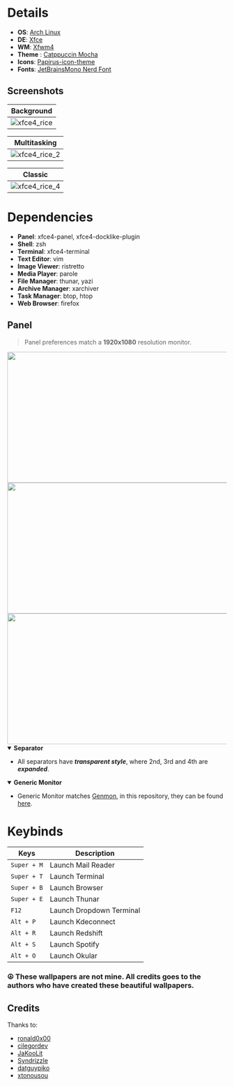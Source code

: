 # Details

- **OS**: [Arch Linux](https://archlinux.org/)
- **DE**: [Xfce](https://www.xfce.org/)
- **WM**: [Xfwm4](https://docs.xfce.org/xfce/xfwm4/start)
- **Theme** : [Catppuccin Mocha](https://github.com/catppuccin/catppuccin)
- **Icons**: [Papirus-icon-theme](https://github.com/PapirusDevelopmentTeam/papirus-icon-theme)
- **Fonts**: [JetBrainsMono Nerd Font](https://archlinux.org/packages/extra/any/ttf-jetbrains-mono-nerd/)

## Screenshots

|  Background  |
|  -  |
|  ![xfce4_rice](https://github.com/joseluisgomes/dotfiles/assets/70901488/407d67d7-c04f-42aa-a21a-488538b2a637)  |

|  Multitasking  |
|  -  |
|  ![xfce4_rice_2](https://github.com/joseluisgomes/dotfiles/assets/70901488/a0a90221-be44-41fe-ae87-20abe164667c)  |

|  Classic  |
|  -  |
|  ![xfce4_rice_4](https://github.com/joseluisgomes/dotfiles/assets/70901488/2288fbee-1414-4fa9-8317-e1cb37d6a7af)  |

# Dependencies

- **Panel**: xfce4-panel, xfce4-docklike-plugin
- **Shell**: zsh 
- **Terminal**: xfce4-terminal
- **Text Editor**: vim
- **Image Viewer**: ristretto
- **Media Player**: parole
- **File Manager**: thunar, yazi
- **Archive Manager**: xarchiver
- **Task Manager**: btop, htop
- **Web Browser**: firefox

## Panel

> Panel preferences match a **1920x1080** resolution monitor.

<img src="https://github.com/joseluisgomes/dotfiles/assets/70901488/407d67d7-c04f-42aa-a21a-488538b2a637" width="600" height="300">
<img src="https://github.com/joseluisgomes/dotfiles/assets/70901488/a0a90221-be44-41fe-ae87-20abe164667c" width="600" height="300">
<img src="https://github.com/joseluisgomes/dotfiles/assets/70901488/2288fbee-1414-4fa9-8317-e1cb37d6a7af" width="600" height="300">

<details open>
   <summary><strong>Separator</strong></summary>

   - All separators have ***transparent style***, where 2nd, 3rd and 4th are ***expanded***.

<details open>
   <summary><strong>Generic Monitor</strong></summary>

   - Generic Monitor matches [Genmon](https://docs.xfce.org/panel-plugins/xfce4-genmon-plugin/start), in this repository, they can be found [here](https://github.com/xtonousou/xfce4-genmon-scripts).

# Keybinds

| Keys | Description |
| --- | --- |
| `Super + M` | Launch Mail Reader |
| `Super + T` | Launch Terminal |
| `Super + B` | Launch Browser |
| `Super + E` | Launch Thunar |
| `F12` | Launch Dropdown Terminal |
| `Alt + P` | Launch Kdeconnect |
| `Alt + R` | Launch Redshift |
| `Alt + S` | Launch Spotify |
| `Alt + O` | Launch Okular |

### ☮️ These wallpapers are not mine. All credits goes to the authors who have created these beautiful wallpapers. 

## Credits
Thanks to:
* [ronald0x00](https://github.com/ronald0x00)
* [cilegordev](https://github.com/cilegordev)
* [JaKooLit](https://github.com/JaKooLit)
* [Syndrizzle](https://github.com/Syndrizzle)
* [datguypiko](https://github.com/datguypiko)
* [xtonousou](https://github.com/xtonousou)
